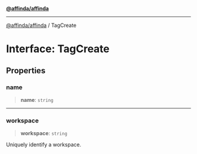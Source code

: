 [**@affinda/affinda**](../README.md)

***

[@affinda/affinda](../globals.md) / TagCreate

# Interface: TagCreate

## Properties

### name

> **name**: `string`

***

### workspace

> **workspace**: `string`

Uniquely identify a workspace.
